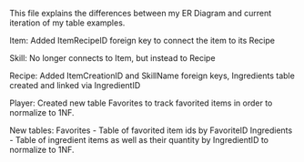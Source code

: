 This file explains the differences between my ER Diagram and current iteration of my table examples.

Item:
  Added ItemRecipeID foreign key to connect the item to its Recipe

Skill:
  No longer connects to Item, but instead to Recipe

Recipe:
  Added ItemCreationID and SkillName foreign keys, Ingredients table created and linked via IngredientID

Player:
  Created new table Favorites to track favorited items in order to normalize to 1NF.

New tables:
  Favorites - Table of favorited item ids by FavoriteID
  Ingredients - Table of ingredient items as well as their quantity by IngredientID to normalize to 1NF.
